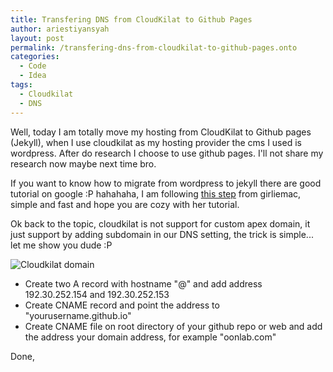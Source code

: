 ```yaml
---
title: Transfering DNS from CloudKilat to Github Pages
author: ariestiyansyah
layout: post
permalink: /transfering-dns-from-cloudkilat-to-github-pages.onto
categories:
  - Code
  - Idea
tags:
  - Cloudkilat
  - DNS
---
```

Well, today I am totally move my hosting from CloudKilat to Github pages (Jekyll), when I use cloudkilat as my hosting provider the cms I used is wordpress. After do research I choose to use github pages. I'll not share my research now maybe next time bro.

If you want to know how to migrate from wordpress to jekyll there are good tutorial on google :P hahahaha, I am following [this step](http://www.girliemac.com/blog/2013/12/27/wordpress-to-jekyll/) from girliemac, simple and fast and hope you are cozy with her tutorial.

Ok back to the topic, cloudkilat is not support for custom apex domain, it just support by adding subdomain in our DNS setting, the trick is simple... let me show you dude :P

![Cloudkilat domain](http://oonlab.com/wp-content/uploads/images/cloudkilat-domain.png) 

- Create two A record with hostname "@" and add address 192.30.252.154 and 192.30.252.153
- Create CNAME record and point the address to "yourusername.github.io"
- Create CNAME file on root directory of your github repo or web and add the address your domain address, for example "oonlab.com"

Done,









